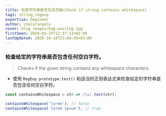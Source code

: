 ```yaml
---
title: 检查字符串是否包含空格(Check if string contains whitespace)
tags: string,regexp
expertise: beginner
author: chalarangelo
cover: blog_images/bag-waiting.jpg
firstSeen: 2020-03-25T12:37:13+02:00
lastUpdated: 2020-10-18T23:04:45+03:00
---
```


### 检查给定的字符串是否包含任何空白字符。
> Checks if the given string contains any whitespace characters.

- 使用 `RegExp.prototype.test()` 和适当的正则表达式来检查给定的字符串是否包含任何空白字符。

```js
const containsWhitespace = str => /\s/.test(str);
```

```js
containsWhitespace('lorem'); // false
containsWhitespace('lorem ipsum'); // true
```
